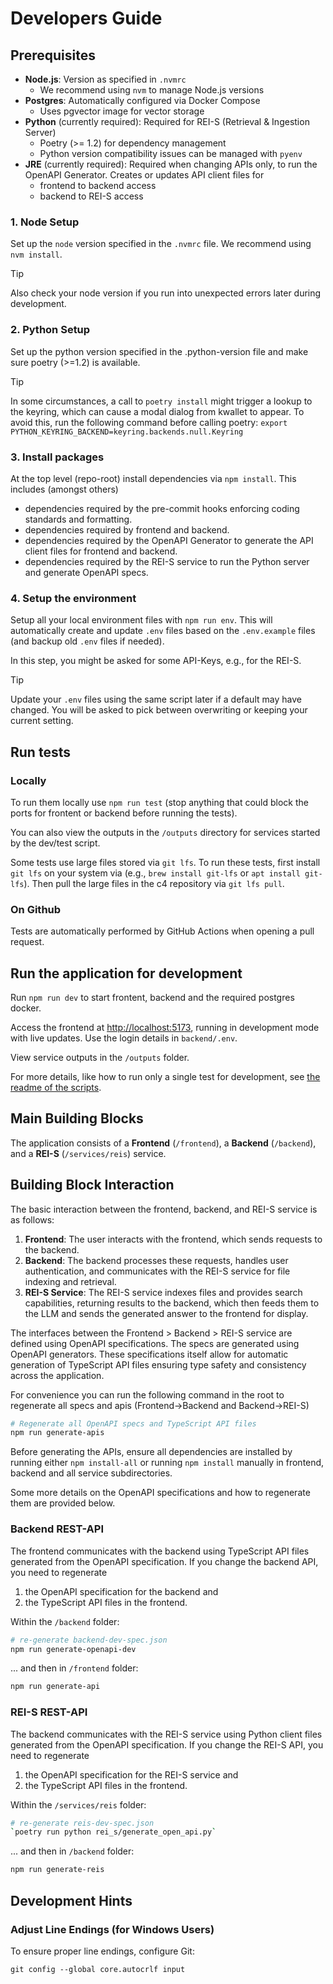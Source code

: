 # Developers Guide

## Prerequisites

- **Node.js**: Version as specified in `.nvmrc`
  - We recommend using `nvm` to manage Node.js versions
- **Postgres**: Automatically configured via Docker Compose
  - Uses pgvector image for vector storage
- **Python** (currently required): Required for REI-S (Retrieval & Ingestion Server)
  - Poetry (>= 1.2) for dependency management
  - Python version compatibility issues can be managed with `pyenv`
- **JRE** (currently required): Required when changing APIs only, to run the OpenAPI Generator. Creates or updates API client files for
  - frontend to backend access
  - backend to REI-S access

### 1. Node Setup

Set up the `node` version specified in the `.nvmrc` file. We recommend using `nvm install`.

> [!TIP]
> Also check your node version if you run into unexpected errors later during development.

### 2. Python Setup

Set up the python version specified in the .python-version file and make sure poetry (>=1.2) is available.

> [!TIP]
> In some circumstances, a call to `poetry install` might trigger a lookup to the keyring, which can cause a modal dialog from kwallet to appear.
> To avoid this, run the following command before calling poetry: `export PYTHON_KEYRING_BACKEND=keyring.backends.null.Keyring`

### 3. Install packages

At the top level (repo-root) install dependencies via `npm install`. This includes (amongst others)
* dependencies required by the pre-commit hooks enforcing coding standards and formatting.
* dependencies required by frontend and backend.
* dependencies required by the OpenAPI Generator to generate the API client files for frontend and backend.
* dependencies required by the REI-S service to run the Python server and generate OpenAPI specs.

### 4. Setup the environment

Setup all your local environment files with `npm run env`.
This will automatically create and update `.env` files based on the `.env.example` files (and backup old `.env` files if needed).

In this step, you might be asked for some API-Keys, e.g., for the REI-S.

> [!TIP]
> Update your `.env` files using the same script later if a default may have changed. You will be asked to pick between overwriting or keeping your current setting.

## Run tests

### Locally

To run them locally use `npm run test` (stop anything that could block the ports for frontent or backend before running the tests).

You can also view the outputs in the `/outputs` directory for services started by the dev/test script.

Some tests use large files stored via `git lfs`. To run these tests, first install `git lfs` on your system via (e.g., `brew install git-lfs` or `apt install git-lfs`).
Then pull the large files in the c4 repository via `git lfs pull`.

### On Github

Tests are automatically performed by GitHub Actions when opening a pull request.

## Run the application for development

Run `npm run dev` to start frontent, backend and the required postgres docker.

Access the frontend at <http://localhost:5173>, running in development mode with live updates. Use the login details in `backend/.env`.

View service outputs in the `/outputs` folder.

For more details, like how to run only a single test for development, see [the readme of the scripts](scripts/README.md).

## Main Building Blocks

The application consists of a **Frontend** (`/frontend`), a **Backend** (`/backend`), and a **REI-S** (`/services/reis`) service.

## Building Block Interaction

The basic interaction between the frontend, backend, and REI-S service is as follows:

1. **Frontend**: The user interacts with the frontend, which sends requests to the backend.
2. **Backend**: The backend processes these requests, handles user authentication, and communicates with the REI-S service for file indexing and retrieval.
3. **REI-S Service**: The REI-S service indexes files and provides search capabilities, returning results to the backend, which then feeds them to the LLM and sends the generated answer to the frontend for display.

The interfaces between the Frontend > Backend > REI-S service are defined using OpenAPI specifications. The specs are generated using OpenAPI generators. These specifications itself allow for automatic generation of TypeScript API files ensuring type safety and consistency across the application.

For convenience you can run the following command in the root to regenerate all specs and apis (Frontend->Backend and Backend->REI-S)

```bash
# Regenerate all OpenAPI specs and TypeScript API files
npm run generate-apis
```

Before generating the APIs, ensure all dependencies are installed by running either `npm install-all` or running `npm install` manually in frontend, backend and all service subdirectories.

Some more details on the OpenAPI specifications and how to regenerate them are provided below.

### Backend REST-API

The frontend communicates with the backend using TypeScript API files generated from the OpenAPI specification. If you change the backend API, you need to regenerate

1. the OpenAPI specification for the backend and
2. the TypeScript API files in the frontend.

Within the `/backend` folder:

```bash
# re-generate backend-dev-spec.json
npm run generate-openapi-dev
```

... and then in `/frontend` folder:

```bash
npm run generate-api
```

### REI-S REST-API

The backend communicates with the REI-S service using Python client files generated from the OpenAPI specification. If you change the REI-S API, you need to regenerate

1. the OpenAPI specification for the REI-S service and
2. the TypeScript API files in the frontend.

Within the `/services/reis` folder:

```bash
# re-generate reis-dev-spec.json
`poetry run python rei_s/generate_open_api.py`
```

... and then in `/backend` folder:

```bash
npm run generate-reis
```

## Development Hints

### Adjust Line Endings (for Windows Users)

To ensure proper line endings, configure Git:

```
git config --global core.autocrlf input
```